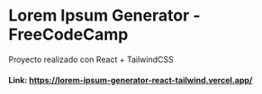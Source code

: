 # Lorem Ipsum Generator - FreeCodeCamp

Proyecto realizado con React + TailwindCSS

#### Link: https://lorem-ipsum-generator-react-tailwind.vercel.app/
